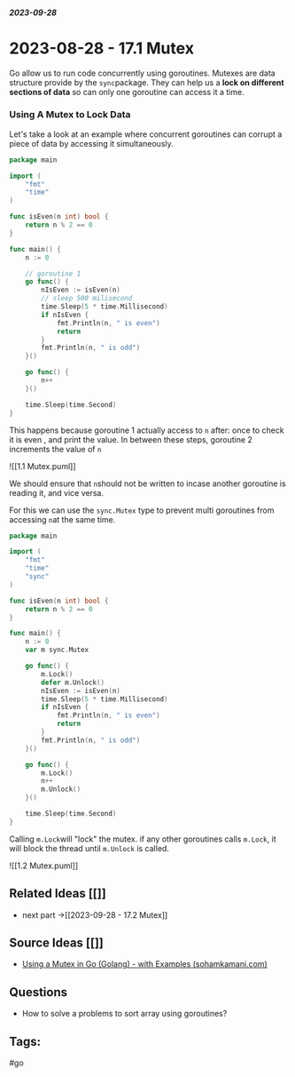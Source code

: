 ##### _2023-09-28_

# 2023-08-28 - 17.1 Mutex

Go allow us to run code concurrently using goroutines. 
Mutexes are data structure provide by the `sync`package. They can help us a __lock on different sections of data__ so can only one goroutine can access it a time.

### Using A Mutex to Lock Data

Let's take a look at an example where concurrent goroutines can corrupt a piece of data by accessing it simultaneously.

```go
package main

import (
	"fmt"
	"time"
)

func isEven(n int) bool {
	return n % 2 == 0
}

func main() {
	n := 0

	// goroutine 1
	go func() {
		nIsEven := isEven(n)
		// sleep 500 milisecond
		time.Sleep(5 * time.Millisecond)
		if nIsEven {
			fmt.Println(n, " is even")
			return
		}
		fmt.Println(n, " is odd")
	}()

	go func() {
		n++
	}()

	time.Sleep(time.Second)
}
```

This happens because goroutine 1 actually access to `n` after: once to check it is even , and print the value. In between these steps, goroutine 2 increments the value of `n`

![[1.1 Mutex.puml]]

We should ensure that `n`should not be written to incase another goroutine is reading it, and vice versa.

For this we can use the `sync.Mutex` type to prevent multi goroutines from accessing `n`at the same time.

```go
package main

import (
	"fmt"
	"time"
	"sync"
)

func isEven(n int) bool {
	return n % 2 == 0
} 

func main() {
	n := 0
	var m sync.Mutex

	go func() {
		m.Lock()
		defer m.Unlock()
		nIsEven := isEven(n)
		time.Sleep(5 * time.Millisecond)
		if nIsEven {
			fmt.Println(n, " is even")
			return 
		}
		fmt.Println(n, " is odd")
	}()

	go func() {
		m.Lock()
		n++
		m.Unlock()
	}()

	time.Sleep(time.Second)
}
```

Calling `m.Lock`will "lock" the mutex. if any other goroutines calls `m.Lock`, it will block the thread until `m.Unlock` is called.

![[1.2 Mutex.puml]]

## Related Ideas [[]]

- next part ->[[2023-09-28 - 17.2 Mutex]]
## Source Ideas [[]]

- [Using a Mutex in Go (Golang) - with Examples (sohamkamani.com)](https://www.sohamkamani.com/golang/mutex/)
## Questions 

- How to solve a problems to sort array using goroutines?
## Tags:

#go 
